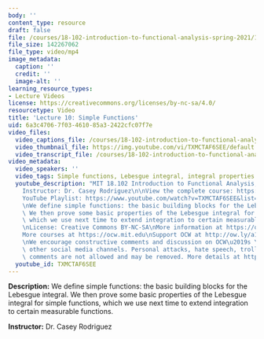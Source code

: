 ```yaml
---
body: ''
content_type: resource
draft: false
file: /courses/18-102-introduction-to-functional-analysis-spring-2021/18102-sp21-lecture-10_360p_16_9.mp4
file_size: 142267062
file_type: video/mp4
image_metadata:
  caption: ''
  credit: ''
  image-alt: ''
learning_resource_types:
- Lecture Videos
license: https://creativecommons.org/licenses/by-nc-sa/4.0/
resourcetype: Video
title: 'Lecture 10: Simple Functions'
uid: 6a3c4706-7f03-4610-85a3-2422cfc07f7e
video_files:
  video_captions_file: /courses/18-102-introduction-to-functional-analysis-spring-2021/11IJNeSgCs_Cx8d2A_PvgU4aff_ngmclm_transcript.webvtt
  video_thumbnail_file: https://img.youtube.com/vi/TXMCTAF6SEE/default.jpg
  video_transcript_file: /courses/18-102-introduction-to-functional-analysis-spring-2021/11IJNeSgCs_Cx8d2A_PvgU4aff_ngmclm_transcript.pdf
video_metadata:
  video_speakers: ''
  video_tags: Simple functions, Lebesgue integral, integral properties
  youtube_description: "MIT 18.102 Introduction to Functional Analysis, Spring 2021\n\
    Instructor: Dr. Casey Rodriguez\n\nView the complete course: https://ocw.mit.edu/courses/18-102-introduction-to-functional-analysis-spring-2021/\n\
    YouTube Playlist: https://www.youtube.com/watch?v=TXMCTAF6SEE&list=PLUl4u3cNGP63micsJp_--fRAjZXPrQzW_&index=10\n\
    \nWe define simple functions: the basic building blocks for the Lebesgue integral.\
    \ We then prove some basic properties of the Lebesgue integral for simple functions,\
    \ which we use next time to extend integration to certain measurable functions.\n\
    \nLicense: Creative Commons BY-NC-SA\nMore information at https://ocw.mit.edu/terms\n\
    More courses at https://ocw.mit.edu\nSupport OCW at http://ow.ly/a1If50zVRlQ\n\
    \nWe encourage constructive comments and discussion on OCW\u2019s YouTube and\
    \ other social media channels. Personal attacks, hate speech, trolling, and inappropriate\
    \ comments are not allowed and may be removed. More details at https://ocw.mit.edu/comments."
  youtube_id: TXMCTAF6SEE
---
```

**Description:** We define simple functions: the basic building blocks for the Lebesgue integral. We then prove some basic properties of the Lebesgue integral for simple functions, which we use next time to extend integration to certain measurable functions.

**Instructor:** Dr. Casey Rodriguez